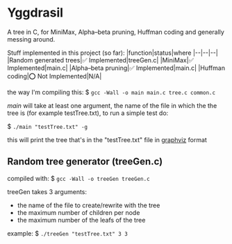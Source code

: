 # Yggdrasil
A tree in C, for MiniMax, Alpha–beta pruning, Huffman coding and generally messing around.

Stuff implemented in this project (so far):
|function|status|where 
|--|--|--|
|Random generated trees|✅ Implemented|treeGen.c|
|MiniMax|✅ Implemented|main.c|
|Alpha–beta pruning|✅ Implemented|main.c|
|Huffman coding|⭕ Not Implemented|N/A|

the way I'm compiling this: 
$ `gcc -Wall -o main main.c tree.c common.c`

*main* will take at least one argument, the name of the file in which the the tree is (for example testTree.txt), to run a simple test do:

$ `./main "testTree.txt" -g`

this will print the tree that's in the "testTree.txt" file in [graphviz](https://dreampuf.github.io/GraphvizOnline) format
## Random tree generator (treeGen.c)

compiled with: $ `gcc -Wall -o treeGen treeGen.c`

treeGen takes 3 arguments:
* the name of the file to create/rewrite with the tree
* the maximum number of children per node
* the maximum number of the leafs of the tree

example: $ `./treeGen "testTree.txt" 3 3`

